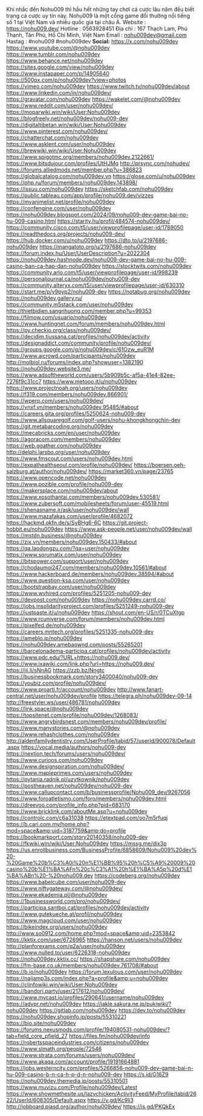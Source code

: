 Khi nhắc đến Nohu009 thì hầu hết những tay chơi cá cược lâu năm đều biết trang cá cược uy tín này. Nohu009 là một cổng game đổi thưởng nổi tiếng số 1 tại Việt Nam và nhiều quốc gia tại châu Á.
Website : <a href="https://nohu009.dev/">https://nohu009.dev/</a>
Hotline : 0563928451
Địa chỉ : 167 Thạch Lam, Phú Thạnh, Tân Phú, Hồ Chí Minh, Việt Nam
Email : nohu009dev@gmail.com
Hastag : #nohu009 #nohu009dev
<strong>Social:</strong>
<a href="https://x.com/nohu009dev">https://x.com/nohu009dev</a>
<a href="https://www.youtube.com/@nohu009dev">https://www.youtube.com/@nohu009dev</a>
<a href="https://www.tumblr.com/nohu009dev">https://www.tumblr.com/nohu009dev</a>
<a href="https://www.behance.net/nohu009dev">https://www.behance.net/nohu009dev</a>
<a href="https://sites.google.com/view/nohu009dev">https://sites.google.com/view/nohu009dev</a>
<a href="https://www.instapaper.com/p/14905640">https://www.instapaper.com/p/14905640</a>
<a href="https://500px.com/p/nohu009dev?view=photos">https://500px.com/p/nohu009dev?view=photos</a>
<a href="https://vimeo.com/nohu009dev">https://vimeo.com/nohu009dev</a>
<a href="https://www.twitch.tv/nohu009dev/about">https://www.twitch.tv/nohu009dev/about</a>
<a href="https://www.linkedin.com/in/nohu009dev/">https://www.linkedin.com/in/nohu009dev/</a>
<a href="https://gravatar.com/nohu009dev">https://gravatar.com/nohu009dev</a>
<a href="https://wakelet.com/@nohu009dev">https://wakelet.com/@nohu009dev</a>
<a href="https://www.reddit.com/user/nohu009dev/">https://www.reddit.com/user/nohu009dev/</a>
<a href="https://moparwiki.win/wiki/User:Nohu009dev">https://moparwiki.win/wiki/User:Nohu009dev</a>
<a href="https://blogfreely.net/nohu009dev/nohu009-dev">https://blogfreely.net/nohu009dev/nohu009-dev</a>
<a href="https://digitaltibetan.win/wiki/User:Nohu009dev">https://digitaltibetan.win/wiki/User:Nohu009dev</a>
<a href="https://www.pinterest.com/nohu009dev/">https://www.pinterest.com/nohu009dev/</a>
<a href="https://chatterchat.com/nohu009dev">https://chatterchat.com/nohu009dev</a>
<a href="https://www.asklent.com/user/nohu009dev">https://www.asklent.com/user/nohu009dev</a>
<a href="https://brewwiki.win/wiki/User:Nohu009dev">https://brewwiki.win/wiki/User:Nohu009dev</a>
<a href="https://www.spigotmc.org/members/nohu009dev.2122661/">https://www.spigotmc.org/members/nohu009dev.2122661/</a>
<a href="https://www.bitsdujour.com/profiles/UtHJMq">https://www.bitsdujour.com/profiles/UtHJMq</a>
<a href="http://prsync.com/nohudev/">http://prsync.com/nohudev/</a>
<a href="https://forums.alliedmods.net/member.php?u=386823">https://forums.alliedmods.net/member.php?u=386823</a>
<a href="https://globalcatalog.com/nohu009dev.vn">https://globalcatalog.com/nohu009dev.vn</a>
<a href="https://glose.com/u/nohu009dev">https://glose.com/u/nohu009dev</a>
<a href="https://php.ru/forum/members/nohu009dev.143898/">https://php.ru/forum/members/nohu009dev.143898/</a>
<a href="https://issuu.com/nohu009dev">https://issuu.com/nohu009dev</a>
<a href="https://sketchfab.com/nohu009dev">https://sketchfab.com/nohu009dev</a>
<a href="https://public.tableau.com/app/profile/nohu009.dev/vizzes">https://public.tableau.com/app/profile/nohu009.dev/vizzes</a>
<a href="https://myanimelist.net/profile/nohu009dev">https://myanimelist.net/profile/nohu009dev</a>
<a href="https://confengine.com/user/nohu009dev">https://confengine.com/user/nohu009dev</a>
<a href="https://nohu009dev.blogspot.com/2024/09/nohu009-dev-game-bai-no-hu-009-casino.html">https://nohu009dev.blogspot.com/2024/09/nohu009-dev-game-bai-no-hu-009-casino.html</a>
<a href="https://starity.hu/profil/484574-nohu009dev/">https://starity.hu/profil/484574-nohu009dev/</a>
<a href="https://community.cisco.com/t5/user/viewprofilepage/user-id/1789050">https://community.cisco.com/t5/user/viewprofilepage/user-id/1789050</a>
<a href="https://readthedocs.org/projects/nohu009-dev/">https://readthedocs.org/projects/nohu009-dev/</a>
<a href="https://hub.docker.com/u/nohu009dev">https://hub.docker.com/u/nohu009dev</a>
<a href="https://dto.to/u/2197686-nohu009dev">https://dto.to/u/2197686-nohu009dev</a>
<a href="https://mangatoto.org/u/2197686-nohu009dev">https://mangatoto.org/u/2197686-nohu009dev</a>
<a href="https://forum.index.hu/User/UserDescription?u=2022304">https://forum.index.hu/User/UserDescription?u=2022304</a>
<a href="https://nohu009dev.hashnode.dev/nohu009-dev-game-bai-no-hu-009-casino-ban-ca-hap-dan-nohu009dev">https://nohu009dev.hashnode.dev/nohu009-dev-game-bai-no-hu-009-casino-ban-ca-hap-dan-nohu009dev</a>
<a href="https://stocktwits.com/nohu009dev">https://stocktwits.com/nohu009dev</a>
<a href="https://community.arlo.com/t5/user/viewprofilepage/user-id/998239">https://community.arlo.com/t5/user/viewprofilepage/user-id/998239</a>
<a href="https://personaljournal.ca/nohu009dev/nohu009-dev">https://personaljournal.ca/nohu009dev/nohu009-dev</a>
<a href="https://community.alteryx.com/t5/user/viewprofilepage/user-id/630310">https://community.alteryx.com/t5/user/viewprofilepage/user-id/630310</a>
<a href="https://start.me/p/y9pyp2/nohu009-dev">https://start.me/p/y9pyp2/nohu009-dev</a>
<a href="https://notabug.org/nohu009dev">https://notabug.org/nohu009dev</a>
<a href="https://nohu009dev.gallery.ru/">https://nohu009dev.gallery.ru/</a>
<a href="https://community.m5stack.com/user/nohu009dev">https://community.m5stack.com/user/nohu009dev</a>
<a href="http://thietbidien.sangnhuong.com/member.php?u=99353">http://thietbidien.sangnhuong.com/member.php?u=99353</a>
<a href="https://filmow.com/usuario/nohu009dev">https://filmow.com/usuario/nohu009dev</a>
<a href="https://www.huntingnet.com/forum/members/nohu009dev.html">https://www.huntingnet.com/forum/members/nohu009dev.html</a>
<a href="https://py.checkio.org/class/nohu009dev/">https://py.checkio.org/class/nohu009dev/</a>
<a href="https://decidim.tjussana.cat/profiles/nohu009dev/activity">https://decidim.tjussana.cat/profiles/nohu009dev/activity</a>
<a href="https://designaddict.com/community/profile/nohu009dev/">https://designaddict.com/community/profile/nohu009dev/</a>
<a href="https://groups.google.com/g/nohu009dev/c/61Ozw_euR1M">https://groups.google.com/g/nohu009dev/c/61Ozw_euR1M</a>
<a href="https://www.aicrowd.com/participants/nohu009dev">https://www.aicrowd.com/participants/nohu009dev</a>
<a href="http://molbiol.ru/forums/index.php?showuser=1382190">http://molbiol.ru/forums/index.php?showuser=1382190</a>
<a href="https://nohu009dev.website3.me/">https://nohu009dev.website3.me/</a>
<a href="https://www.adsoftheworld.com/users/5b909b5c-af5a-41e4-82ee-7276f9c31cc7">https://www.adsoftheworld.com/users/5b909b5c-af5a-41e4-82ee-7276f9c31cc7</a>
<a href="https://www.metooo.it/u/nohu009dev">https://www.metooo.it/u/nohu009dev</a>
<a href="https://www.projectnoah.org/users/nohu009dev">https://www.projectnoah.org/users/nohu009dev</a>
<a href="https://f319.com/members/nohu009dev.866901/">https://f319.com/members/nohu009dev.866901/</a>
<a href="https://wperp.com/users/nohu009dev/">https://wperp.com/users/nohu009dev/</a>
<a href="https://vnxf.vn/members/nohu009dev.95485/#about">https://vnxf.vn/members/nohu009dev.95485/#about</a>
<a href="https://careers.gita.org/profiles/5250624-nohu009-dev">https://careers.gita.org/profiles/5250624-nohu009-dev</a>
<a href="https://www.allsquaregolf.com/golf-users/nohu-khongkhongchin-dev">https://www.allsquaregolf.com/golf-users/nohu-khongkhongchin-dev</a>
<a href="https://git.metabarcoding.org/nohu009dev">https://git.metabarcoding.org/nohu009dev</a>
<a href="https://mecabricks.com/en/user/nohu009dev">https://mecabricks.com/en/user/nohu009dev</a>
<a href="https://agoracom.com/members/nohu009dev">https://agoracom.com/members/nohu009dev</a>
<a href="https://web.ggather.com/nohu009dev">https://web.ggather.com/nohu009dev</a>
<a href="http://delphi.larsbo.org/user/nohu009dev">http://delphi.larsbo.org/user/nohu009dev</a>
<a href="https://www.fmscout.com/users/nohu009dev.html">https://www.fmscout.com/users/nohu009dev.html</a>
<a href="https://expathealthseoul.com/profile/nohu009dev/">https://expathealthseoul.com/profile/nohu009dev/</a>
<a href="https://boersen.oeh-salzburg.at/author/nohu009dev/">https://boersen.oeh-salzburg.at/author/nohu009dev/</a>
<a href="https://market360.vn/page/23765">https://market360.vn/page/23765</a>
<a href="https://www.opencode.net/nohu009dev">https://www.opencode.net/nohu009dev</a>
<a href="https://www.pozible.com/profile/nohu009-dev">https://www.pozible.com/profile/nohu009-dev</a>
<a href="https://makersplace.com/nohu009dev/about">https://makersplace.com/nohu009dev/about</a>
<a href="https://www.xosothantai.com/members/nohu009dev.530581/">https://www.xosothantai.com/members/nohu009dev.530581/</a>
<a href="https://www.zubersoft.com/mobilesheets/forum/user-45519.html">https://www.zubersoft.com/mobilesheets/forum/user-45519.html</a>
<a href="https://shenasname.ir/ask/user/nohu009dev/wall">https://shenasname.ir/ask/user/nohu009dev/wall</a>
<a href="https://www.mazafakas.com/user/profile/4682072">https://www.mazafakas.com/user/profile/4682072</a>
<a href="https://hackmd.okfn.de/s/SyBHg6-6C">https://hackmd.okfn.de/s/SyBHg6-6C</a>
<a href="https://git.project-hobbit.eu/nohu009dev">https://git.project-hobbit.eu/nohu009dev</a>
<a href="https://www.ask-people.net/user/nohu009dev/wall">https://www.ask-people.net/user/nohu009dev/wall</a>
<a href="https://mstdn.business/@nohu009dev">https://mstdn.business/@nohu009dev</a>
<a href="https://zix.vn/members/nohu009dev.150433/#about">https://zix.vn/members/nohu009dev.150433/#about</a>
<a href="https://qa.laodongzu.com/?qa=user/nohu009dev">https://qa.laodongzu.com/?qa=user/nohu009dev</a>
<a href="https://www.sorumatix.com/user/nohu009dev">https://www.sorumatix.com/user/nohu009dev</a>
<a href="https://bitspower.com/support/user/nohu009dev">https://bitspower.com/support/user/nohu009dev</a>
<a href="https://chodaumoi247.com/members/nohu009dev.10561/#about">https://chodaumoi247.com/members/nohu009dev.10561/#about</a>
<a href="https://www.hackerboard.de/members/nohu009dev.38594/#about">https://www.hackerboard.de/members/nohu009dev.38594/#about</a>
<a href="https://www.question-ksa.com/user/nohu009dev">https://www.question-ksa.com/user/nohu009dev</a>
<a href="https://bootstrapbay.com/user/nohu009dev">https://bootstrapbay.com/user/nohu009dev</a>
<a href="https://www.wvhired.com/profiles/5251205-nohu009-dev">https://www.wvhired.com/profiles/5251205-nohu009-dev</a>
<a href="https://devpost.com/nohu009dev">https://devpost.com/nohu009dev</a>
<a href="https://nohu009dev.carrd.co/">https://nohu009dev.carrd.co/</a>
<a href="https://jobs.insolidarityproject.com/profiles/5251249-nohu009-dev">https://jobs.insolidarityproject.com/profiles/5251249-nohu009-dev</a>
<a href="https://justpaste.it/u/nohu009dev">https://justpaste.it/u/nohu009dev</a>
<a href="https://shout.com/en-US/r/0TCuXtgp">https://shout.com/en-US/r/0TCuXtgp</a>
<a href="https://www.rcuniverse.com/forum/members/nohu009dev.html">https://www.rcuniverse.com/forum/members/nohu009dev.html</a>
<a href="https://pixelfed.de/nohu009dev">https://pixelfed.de/nohu009dev</a>
<a href="https://careers.mntech.org/profiles/5251335-nohu009-dev">https://careers.mntech.org/profiles/5251335-nohu009-dev</a>
<a href="https://ameblo.jp/nohu009dev">https://ameblo.jp/nohu009dev</a>
<a href="https://nohu009dev.amebaownd.com/posts/55265201">https://nohu009dev.amebaownd.com/posts/55265201</a>
<a href="https://barcelonadema-participa.cat/profiles/nohu009dev/activity">https://barcelonadema-participa.cat/profiles/nohu009dev/activity</a>
<a href="https://www.pdc.edu/?URL=https://nohu009.dev/">https://www.pdc.edu/?URL=https://nohu009.dev/</a>
<a href="https://www.ixawiki.com/link.php?url=https://nohu009.dev/">https://www.ixawiki.com/link.php?url=https://nohu009.dev/</a>
<a href="https://jii.li/sNnAG">https://jii.li/sNnAG</a>
<a href="https://zzb.bz/Nngtc">https://zzb.bz/Nngtc</a>
<a href="https://businessbookmark.com/story3400040/nohu009-dev">https://businessbookmark.com/story3400040/nohu009-dev</a>
<a href="https://youbiz.com/profile/nohu009dev/">https://youbiz.com/profile/nohu009dev/</a>
<a href="https://www.proarti.fr/account/nohu009dev">https://www.proarti.fr/account/nohu009dev</a>
<a href="http://www.fanart-central.net/user/nohu009dev/profile">http://www.fanart-central.net/user/nohu009dev/profile</a>
<a href="https://telegra.ph/nohu009dev-09-14">https://telegra.ph/nohu009dev-09-14</a>
<a href="http://freestyler.ws/user/486781/nohu009dev">http://freestyler.ws/user/486781/nohu009dev</a>
<a href="https://link.space/@nohu009dev">https://link.space/@nohu009dev</a>
<a href="https://topsitenet.com/profile/nohu009dev/1268083/">https://topsitenet.com/profile/nohu009dev/1268083/</a>
<a href="https://www.angrybirdsnest.com/members/nohu009dev/profile/">https://www.angrybirdsnest.com/members/nohu009dev/profile/</a>
<a href="https://www.manystories.com/@nohu009dev">https://www.manystories.com/@nohu009dev</a>
<a href="https://www.rehashclothes.com/nohu009dev">https://www.rehashclothes.com/nohu009dev</a>
<a href="http://aldenfamilydentistry.com/UserProfile/tabid/57/userId/900078/Default.aspx">http://aldenfamilydentistry.com/UserProfile/tabid/57/userId/900078/Default.aspx</a>
<a href="https://vocal.media/authors/nohu009-dev">https://vocal.media/authors/nohu009-dev</a>
<a href="https://nextion.tech/forums/users/nohu009dev/">https://nextion.tech/forums/users/nohu009dev/</a>
<a href="https://www.curioos.com/nohu009dev">https://www.curioos.com/nohu009dev</a>
<a href="https://www.designspiration.com/nohu009dev/">https://www.designspiration.com/nohu009dev/</a>
<a href="https://www.mapleprimes.com/users/nohu009dev">https://www.mapleprimes.com/users/nohu009dev</a>
<a href="https://pytania.radnik.pl/uzytkownik/nohu009dev">https://pytania.radnik.pl/uzytkownik/nohu009dev</a>
<a href="https://postheaven.net/nohu009dev/nohu009-dev">https://postheaven.net/nohu009dev/nohu009-dev</a>
<a href="https://www.callupcontact.com/b/businessprofile/Nohu009_dev/9267056">https://www.callupcontact.com/b/businessprofile/Nohu009_dev/9267056</a>
<a href="https://www.foroatletismo.com/foro/members/nohu009dev.html">https://www.foroatletismo.com/foro/members/nohu009dev.html</a>
<a href="https://dreevoo.com/profile_info.php?pid=683170">https://dreevoo.com/profile_info.php?pid=683170</a>
<a href="https://www.bricklink.com/aboutMe.asp?u=nohu009dev">https://www.bricklink.com/aboutMe.asp?u=nohu009dev</a>
<a href="https://controlc.com/c6a31038">https://controlc.com/c6a31038</a>
<a href="https://etextpad.com/oo7m5rfuqj">https://etextpad.com/oo7m5rfuqj</a>
<a href="https://b.cari.com.my/home.php?mod=space&amp;uid=3187759&amp;do=profile">https://b.cari.com.my/home.php?mod=space&amp;uid=3187759&amp;do=profile</a>
<a href="https://bookmarkport.com/story20140358/nohu009-dev">https://bookmarkport.com/story20140358/nohu009-dev</a>
<a href="https://fkwiki.win/wiki/User:Nohu009dev">https://fkwiki.win/wiki/User:Nohu009dev</a>
<a href="https://mssg.me/dix3p">https://mssg.me/dix3p</a>
<a href="https://us.enrollbusiness.com/BusinessProfile/6858609/Nohu009%20dev%20-%20Game%20b%C3%A0i%20n%E1%BB%95%20h%C5%A9%20009%20casino%20b%E1%BA%AFn%20c%C3%A1%20h%E1%BA%A5p%20d%E1%BA%ABn%20-%20nohu009.dev">https://us.enrollbusiness.com/BusinessProfile/6858609/Nohu009%20dev%20-%20Game%20b%C3%A0i%20n%E1%BB%95%20h%C5%A9%20009%20casino%20b%E1%BA%AFn%20c%C3%A1%20h%E1%BA%A5p%20d%E1%BA%ABn%20-%20nohu009.dev</a>
<a href="https://codeberg.org/nohu009dev">https://codeberg.org/nohu009dev</a>
<a href="https://www.babelcube.com/user/nohu009-dev">https://www.babelcube.com/user/nohu009-dev</a>
<a href="https://www.niftygateway.com/@nohu009dev/">https://www.niftygateway.com/@nohu009dev/</a>
<a href="https://www.ekademia.pl/@nohu009dev">https://www.ekademia.pl/@nohu009dev</a>
<a href="https://1businessworld.com/pro/nohu009dev/">https://1businessworld.com/pro/nohu009dev/</a>
<a href="https://participa.santboi.cat/profiles/nohu009dev/activity">https://participa.santboi.cat/profiles/nohu009dev/activity</a>
<a href="https://www.gutekueche.at/profil/nohu009dev">https://www.gutekueche.at/profil/nohu009dev</a>
<a href="https://www.magcloud.com/user/nohu009dev">https://www.magcloud.com/user/nohu009dev</a>
<a href="https://bikeindex.org/users/nohu009dev">https://bikeindex.org/users/nohu009dev</a>
<a href="http://www.so0912.com/home.php?mod=space&amp;uid=2353842">http://www.so0912.com/home.php?mod=space&amp;uid=2353842</a>
<a href="https://kktix.com/user/6726965">https://kktix.com/user/6726965</a>
<a href="https://hanson.net/users/nohu009dev">https://hanson.net/users/nohu009dev</a>
<a href="http://planforexams.com/q2a/user/nohu009dev">http://planforexams.com/q2a/user/nohu009dev</a>
<a href="https://www.nulled.to/user/6226318-nohu009dev">https://www.nulled.to/user/6226318-nohu009dev</a>
<a href="https://nohu009dev.kktix.cc/">https://nohu009dev.kktix.cc/</a>
<a href="https://shapshare.com/nohu009dev">https://shapshare.com/nohu009dev</a>
<a href="https://fm-base.co.uk/members/nohu009dev.761708/#about">https://fm-base.co.uk/members/nohu009dev.761708/#about</a>
<a href="https://b.io/nohu009dev">https://b.io/nohu009dev</a>
<a href="https://forum.lexulous.com/user/nohu009dev">https://forum.lexulous.com/user/nohu009dev</a>
<a href="https://naijamp3s.com/index.php?a=profile&amp;u=nohu009dev">https://naijamp3s.com/index.php?a=profile&amp;u=nohu009dev</a>
<a href="https://clinfowiki.win/wiki/User:Nohu009dev">https://clinfowiki.win/wiki/User:Nohu009dev</a>
<a href="https://bandori.party/user/217612/nohu009dev/">https://bandori.party/user/217612/nohu009dev/</a>
<a href="https://www.mycast.io/profiles/290641/username/nohu009dev">https://www.mycast.io/profiles/290641/username/nohu009dev</a>
<a href="https://advpr.net/nohu009dev">https://advpr.net/nohu009dev</a>
<a href="https://jakle.sakura.ne.jp/pukiwiki/?nohu009dev">https://jakle.sakura.ne.jp/pukiwiki/?nohu009dev</a>
<a href="https://gitlab.com/nohu009dev">https://gitlab.com/nohu009dev</a>
<a href="https://dev.to/nohu009dev">https://dev.to/nohu009dev</a>
<a href="https://nohu009dev.shopinfo.jp/posts/55310221">https://nohu009dev.shopinfo.jp/posts/55310221</a>
<a href="https://bio.site/nohu009dev">https://bio.site/nohu009dev</a>
<a href="https://forums.nexusmods.com/profile/194080531-nohu009dev/?tab=field_core_pfield_27">https://forums.nexusmods.com/profile/194080531-nohu009dev/?tab=field_core_pfield_27</a>
<a href="https://files.fm/nohu009dev/info">https://files.fm/nohu009dev/info</a>
<a href="https://robertsspaceindustries.com/citizens/nohu009dev">https://robertsspaceindustries.com/citizens/nohu009dev</a>
<a href="https://www.slmath.org/people/72546">https://www.slmath.org/people/72546</a>
<a href="https://www.strata.com/forums/users/nohu009dev/">https://www.strata.com/forums/users/nohu009dev/</a>
<a href="https://www.akaqa.com/account/profile/19191664881">https://www.akaqa.com/account/profile/19191664881</a>
<a href="https://jobs.westerncity.com/profiles/5266856-nohu009-dev-game-bai-n-hu-009-casino-b-n-ca-h-p-d-n-nohu009-dev">https://jobs.westerncity.com/profiles/5266856-nohu009-dev-game-bai-n-hu-009-casino-b-n-ca-h-p-d-n-nohu009-dev</a>
<a href="https://s.id/G16Z9">https://s.id/G16Z9</a>
<a href="https://nohu009dev.themedia.jp/posts/55310501">https://nohu009dev.themedia.jp/posts/55310501</a>
<a href="https://www.muvizu.com/Profile/nohu009dev/Latest">https://www.muvizu.com/Profile/nohu009dev/Latest</a>
<a href="https://www.showmethesite.us/lazychicken/ActivityFeed/MyProfile/tabid/2622/UserId/608305/Default.aspx">https://www.showmethesite.us/lazychicken/ActivityFeed/MyProfile/tabid/2622/UserId/608305/Default.aspx</a>
<a href="https://v.gd/Kc9li3">https://v.gd/Kc9li3</a>
<a href="http://jobboard.piasd.org/author/nohu009dev/">http://jobboard.piasd.org/author/nohu009dev/</a>
<a href="https://is.gd/PKQkEx">https://is.gd/PKQkEx</a>